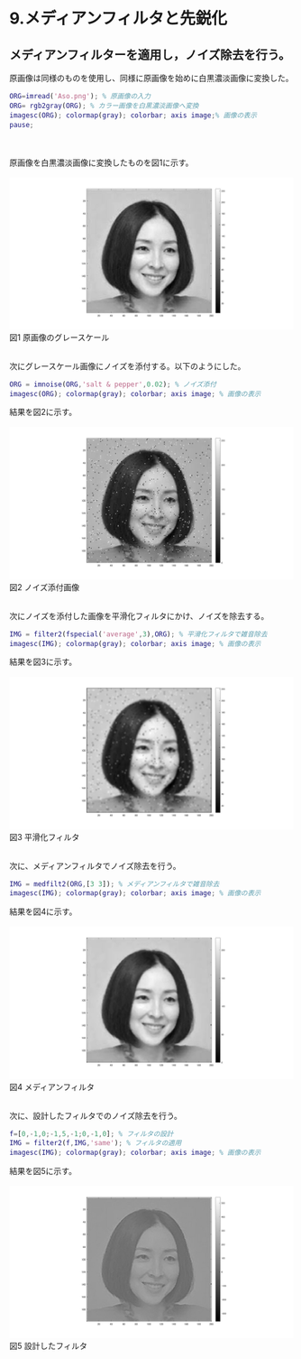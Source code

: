 # 9.メディアンフィルタと先鋭化
## メディアンフィルターを適用し，ノイズ除去を行う。

原画像は同様のものを使用し、同様に原画像を始めに白黒濃淡画像に変換した。
``` m
ORG=imread('Aso.png'); % 原画像の入力
ORG= rgb2gray(ORG); % カラー画像を白黒濃淡画像へ変換
imagesc(ORG); colormap(gray); colorbar; axis image;% 画像の表示
pause;
```
<br /><br />
原画像を白黒濃淡画像に変換したものを図1に示す。
<br /><br />
![原画像](https://github.com/k174r/memorandum/blob/master/matlab/practice/image/kadai9/kadai9_1.jpg)  
図1 原画像のグレースケール
<br /><br />

次にグレースケール画像にノイズを添付する。以下のようにした。
``` m
ORG = imnoise(ORG,'salt & pepper',0.02); % ノイズ添付
imagesc(ORG); colormap(gray); colorbar; axis image; % 画像の表示
```
結果を図2に示す。
<br /><br />
![原画像](https://github.com/k174r/memorandum/blob/master/matlab/practice/image/kadai9/kadai9_2.jpg)  
図2 ノイズ添付画像
<br /><br />

次にノイズを添付した画像を平滑化フィルタにかけ、ノイズを除去する。
``` m
IMG = filter2(fspecial('average',3),ORG); % 平滑化フィルタで雑音除去
imagesc(IMG); colormap(gray); colorbar; axis image; % 画像の表示
```
結果を図3に示す。
<br /><br />
![原画像](https://github.com/k174r/memorandum/blob/master/matlab/practice/image/kadai9/kadai9_3.jpg)  
図3 平滑化フィルタ
<br /><br />

次に、メディアンフィルタでノイズ除去を行う。
``` m
IMG = medfilt2(ORG,[3 3]); % メディアンフィルタで雑音除去
imagesc(IMG); colormap(gray); colorbar; axis image; % 画像の表示
```
結果を図4に示す。
<br /><br />
![原画像](https://github.com/k174r/memorandum/blob/master/matlab/practice/image/kadai9/kadai9_4.jpg)  
図4 メディアンフィルタ
<br /><br />

次に、設計したフィルタでのノイズ除去を行う。
``` m
f=[0,-1,0;-1,5,-1;0,-1,0]; % フィルタの設計
IMG = filter2(f,IMG,'same'); % フィルタの適用
imagesc(IMG); colormap(gray); colorbar; axis image; % 画像の表示
```
結果を図5に示す。
<br /><br />
![原画像](https://github.com/k174r/memorandum/blob/master/matlab/practice/image/kadai9/kadai9_5.jpg)  
図5 設計したフィルタ
<br /><br />


